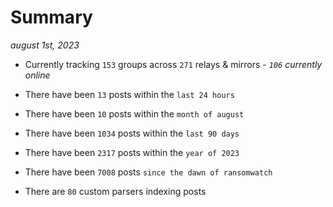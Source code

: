 
# Summary
_august 1st, 2023_

- Currently tracking `153` groups across `271` relays & mirrors - _`106` currently online_

- There have been `13` posts within the `last 24 hours`

- There have been `10` posts within the `month of august`

- There have been `1034` posts within the `last 90 days`

- There have been `2317` posts within the `year of 2023`

- There have been `7008` posts `since the dawn of ransomwatch`

- There are `80` custom parsers indexing posts

